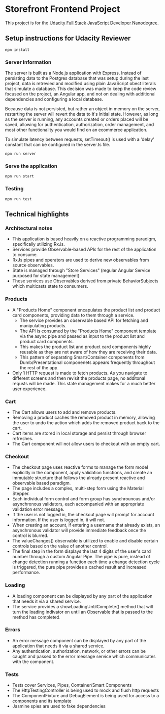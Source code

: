 # Storefront Frontend Project

This project is for the [Udacity Full Stack JavaScript Developer Nanodegree](https://www.udacity.com/course/full-stack-javascript-developer-nanodegree--nd0067).


## Setup instructions for Udacity Reviewer

```
npm install
```

### Server Information

The server is built as a Node.js application with Express. Instead of persisting data to the Postgres database that was setup during the last project, data is retrevied and modified using plain JavaScript obect literals that simulate a database. This decision was made to keep the code review focused on the project, an Angular app, and not on dealing with additional dependencies and configuring a local database.

Because data is not persisted, but rather an object in memory on the server, restarting the server will revert the data to it's initial state. However, as long as the server is running, any accounts created or orders placed will be saved, allowing for authentication, authorization, order management, and most other functionality you would find on an ecommerce application.

To simulate latency between requests, setTimeout() is used with a 'delay' constant that can be configured in the server.ts file.

```
npm run server
```

### Serve the application

```
npm run start
```

### Testing

```
npm run test
```


## Technical highlights

### Architectural notes

- This application is based heavily on a reactive programming paradigm, specifically utilizing RxJs.
- Services provide Observable-based APIs for the rest of the application to consume.
- RxJs pipes and operators are used to derive new observables from source observables. 
- State is managed through "Store Services" (regular Angular Service purposed for state management) 
- These services use Observables derived from private BehaviorSubjects which multicasts state to consumers.


### Products

- A "Products Home" component encapulates the product list and product card components, providing data to them through a service.
  - The service provides an observable based API for fetching and manipulating products. 
  - The API is consumed by the "Products Home" component template via the async pipe and passed as input to the product list and product card components.
  - This makes the product list and product card components highly reusable as they are not aware of how they are receiving their data.
  - This pattern of separating Smart/Container components from Dumb/Presentational componenets appears frequently throughout the rest of the app.
- Only 1 HTTP request is made to fetch products. As you navigate to different screens and then revisit the products page, no additonal requsts will be made. This state management makes for a much better user experience.


### Cart

- The Cart allows users to add and remove products.
- Removing a product caches the removed product in memory, allowing the user to undo the action which adds the removed product back to the cart.
- Cart items are stored in local storage and persist through browser refreshes.
- The Cart component will not allow users to checkout with an empty cart.


### Checkout

- The checkout page uses reactive forms to manage the form model explicitly in the component, apply validation functions, and create an immutable structure that follows the already present reactive and observable based paradigm. 
- The page includes a complex, multi-step form using the Material Stepper.
- Each individual form control and form group has synchrounous and/or asynchronous validators, each accompanied with an appropriate validation error message. 
- If the user is not logged in, the checkout page will prompt for account information. If the user is logged in, it will not.
- When creating an account, if entering a username that already exists, an asynchronous validator will provide immediate feedback once the control is blurred.
- The valueChanges() observable is utilized to enable and disable certain controls based on the value of another control. 
- The final step in the form displays the last 4 digits of the user's card number through a custom Angular Pipe. The pipe is pure, instead of change detection running a function each time a change detection cycle is triggered, the pure pipe provides a cached result and increased performance.


### Loading

 - A loading component can be displayed by any part of the application that needs it via a shared service.
 - The service provides a showLoadingUntilComplete() method that will turn the loading indivator on until an Observable that is passed to the method has completed. 


### Errors

- An error message component can be displayed by any part of the application that needs it via a shared service.
- Any authentication, authorization, network, or other errors can be caught and passed to the error message service which communicates with the component. 


### Tests

- Tests cover Services, Pipes, Container/Smart Components
- The HttpTestingController is being used to mock and flush http requests
- The ComponentFixture and DebugElement is being used for access to a components and its template
- Jasmine spies are used to fake dependencies
